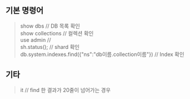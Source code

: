 ## 기본 명령어
> show dbs // DB 목록 확인 </br>
> show collections // 컬렉션 확인 </br>
> use admin //  </br>
> sh.status(); // shard 확인 </br>
> db.system.indexes.find({"ns":"db이름.collection이름"}) // Index 확인 </br>

## 기타
> it // find 한 결과가 20줄이 넘어가는 경우 
